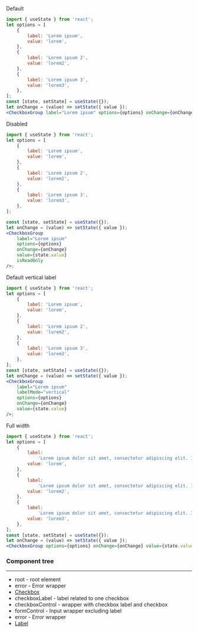 Default

```jsx
import { useState } from 'react';
let options = [
    {
        label: 'Lorem ipsum',
        value: 'lorem',
    },
    {
        label: 'Lorem ipsum 2',
        value: 'lorem2',
    },
    {
        label: 'Lorem ipsum 3',
        value: 'lorem3',
    },
];
const [state, setState] = useState({});
let onChange = (value) => setState({ value });
<CheckboxGroup label="Lorem ipsum" options={options} onChange={onChange} value={state.value} />;
```

Disabled

```jsx
import { useState } from 'react';
let options = [
    {
        label: 'Lorem ipsum',
        value: 'lorem',
    },
    {
        label: 'Lorem ipsum 2',
        value: 'lorem2',
    },
    {
        label: 'Lorem ipsum 3',
        value: 'lorem3',
    },
];

const [state, setState] = useState({});
let onChange = (value) => setState({ value });
<CheckboxGroup
    label="Lorem ipsum"
    options={options}
    onChange={onChange}
    value={state.value}
    isReadOnly
/>;
```

Default vertical label

```jsx
import { useState } from 'react';
let options = [
    {
        label: 'Lorem ipsum',
        value: 'lorem',
    },
    {
        label: 'Lorem ipsum 2',
        value: 'lorem2',
    },
    {
        label: 'Lorem ipsum 3',
        value: 'lorem3',
    },
];
const [state, setState] = useState({});
let onChange = (value) => setState({ value });
<CheckboxGroup
    label="Lorem ipsum"
    labelMode="vertical"
    options={options}
    onChange={onChange}
    value={state.value}
/>;
```

Full width

```jsx
import { useState } from 'react';
let options = [
    {
        label:
            'Lorem ipsum dolor sit amet, consectetur adipiscing elit. In in auctor neque, sit amet malesuada massa. Proin mattis vestibulum consequat. ',
        value: 'lorem',
    },
    {
        label:
            'Lorem ipsum dolor sit amet, consectetur adipiscing elit. In in auctor neque, sit amet malesuada massa. Proin mattis vestibulum consequat.  2',
        value: 'lorem2',
    },
    {
        label:
            'Lorem ipsum dolor sit amet, consectetur adipiscing elit. In in auctor neque, sit amet malesuada massa. Proin mattis vestibulum consequat.  3',
        value: 'lorem3',
    },
];
const [state, setState] = useState({});
let onChange = (value) => setState({ value });
<CheckboxGroup options={options} onChange={onChange} value={state.value} isFullWidth />;
```

### Component tree

---

-   root - root element
-   error - Error wrapper
-   [Checkbox](#/Forms?id=checkbox)
-   checkboxLabel - label related to one checkbox
-   checkboxControl - wrapper with checkbox label and checkbox
-   formControl - Input wrapper excluding label
-   error - Error wrapper
-   [Label](#/Forms?id=label)
